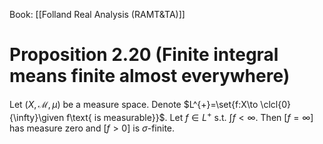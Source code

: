 Book: [[Folland Real Analysis (RAMT&TA)]]
# Proposition 2.20 (Finite integral means finite almost everywhere)
Let $(X,\mathcal{M},\mu)$ be a measure space.
Denote $L^{+}=\set{f:X\to \clcl{0}{\infty}\given f\text{ is measurable}}$.
Let $f\in L^{+}$ s.t. $\int f<\infty$.
Then $[f=\infty]$ has measure zero and $[f>0]$ is $\sigma$-finite.